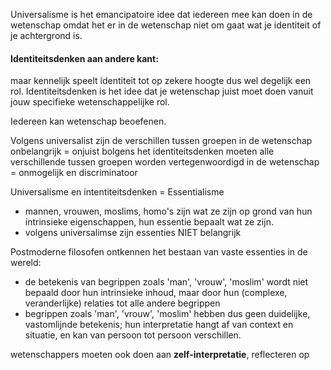 
Universalisme is het emancipatoire idee dat iedereen mee kan doen in de wetenschap omdat het er in de wetenschap niet om gaat wat je identiteit of je achtergrond is.

#### Identiteitsdenken aan andere kant:
maar kennelijk speelt identiteit tot op zekere hoogte dus wel degelijk een rol.
Identiteitsdenken is het idee dat je wetenschap juist moet doen vanuit jouw specifieke wetenschappelijke rol.


Iedereen kan wetenschap beoefenen.


Volgens universalist zijn de verschillen tussen groepen in de wetenschap onbelangrijk = onjuist
bolgens het identiteitsdenken moeten alle verschillende tussen groepen worden vertegenwoordigd in de wetenschap = onmogelijk en discriminatoor

Universalisme en intentiteitsdenken = Essentialisme
- mannen, vrouwen, moslims, homo's zijn wat ze zijn op grond van hun intrinsieke eigenschappen, hun essentie bepaalt wat ze zijn.
- volgens universalimse zijn essenties NIET belangrijk

Postmoderne filosofen ontkennen het bestaan van vaste essenties in de wereld:
- de betekenis van begrippen zoals 'man', 'vrouw', 'moslim' wordt niet bepaald door hun intrinsieke inhoud, maar door hun (complexe, veranderlijke) relaties tot alle andere begrippen
- begrippen zoals 'man', 'vrouw', 'moslim' hebben dus geen duidelijke, vastomlijnde betekenis; hun interpretatie hangt af van context en situatie, en kan van persoon tot persoon verschillen.


wetenschappers moeten ook doen aan **zelf-interpretatie**, reflecteren op